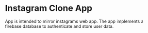 # Instagram Clone App
App is intended to mirror instagrams web app. The app implements a firebase database to authenticate and store user data. 